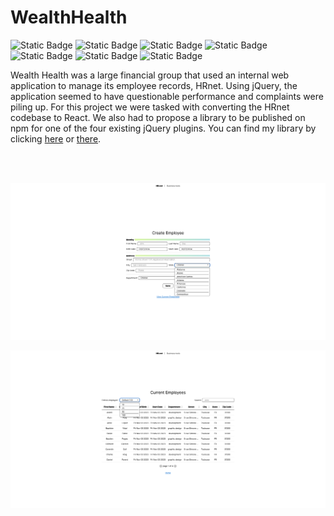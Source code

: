 # WealthHealth

<div>
<img alt="Static Badge" src="https://img.shields.io/badge/TypeScript-3178c6">
<img alt="Static Badge" src="https://img.shields.io/badge/React-61dafb">
<img alt="Static Badge" src="https://img.shields.io/badge/React%20Router-red">
<img alt="Static Badge" src="https://img.shields.io/badge/Redux-764abc">
<img alt="Static Badge" src="https://img.shields.io/badge/Sass-pink">
<img alt="Static Badge" src="https://img.shields.io/badge/Vitest-add467">
<img alt="Static Badge" src="https://img.shields.io/badge/Testing%20Library-%23fc0335">
</div>

Wealth Health was a large financial group that used an internal web application to manage its employee records, HRnet. Using jQuery, the application seemed to have questionable performance and complaints were piling up. For this project we were tasked with converting the HRnet codebase to React. We also had to propose a library to be published on npm for one of the four existing jQuery plugins. You can find my library by clicking [here](https://www.npmjs.com/package/caver-react-select) or [there](https://github.com/ClementAver/react-select).

<br/><br/>

<p align="center">
  <img src="public/assets/README/Screenshot-homepage.png" alt="Screenshot of the webpage" width="600"/>
</p>

<p align="center">
  <img src="public/assets/README/Screenshot-employees.png" alt="Screenshot of the page listing the employees" width="600"/>
</p>
